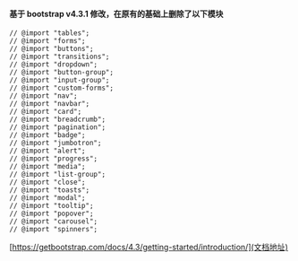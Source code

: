 #### 基于 bootstrap v4.3.1 修改，在原有的基础上删除了以下模块

```
// @import "tables";
// @import "forms";
// @import "buttons";
// @import "transitions";
// @import "dropdown";
// @import "button-group";
// @import "input-group";
// @import "custom-forms";
// @import "nav";
// @import "navbar";
// @import "card";
// @import "breadcrumb";
// @import "pagination";
// @import "badge";
// @import "jumbotron";
// @import "alert";
// @import "progress";
// @import "media";
// @import "list-group";
// @import "close";
// @import "toasts";
// @import "modal";
// @import "tooltip";
// @import "popover";
// @import "carousel";
// @import "spinners";
```

[https://getbootstrap.com/docs/4.3/getting-started/introduction/](文档地址)